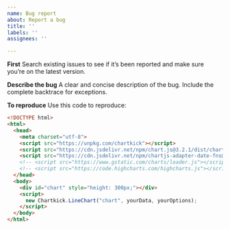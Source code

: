 ```yaml
---
name: Bug report
about: Report a bug
title: ''
labels: ''
assignees: ''

---
```


**First**
Search existing issues to see if it’s been reported and make sure you’re on the latest version.

**Describe the bug**
A clear and concise description of the bug. Include the complete backtrace for exceptions.

**To reproduce**
Use this code to reproduce:

```html
<!DOCTYPE html>
<html>
  <head>
    <meta charset="utf-8">
    <script src="https://unpkg.com/chartkick"></script>
    <script src="https://cdn.jsdelivr.net/npm/chart.js@3.2.1/dist/chart.js"></script>
    <script src="https://cdn.jsdelivr.net/npm/chartjs-adapter-date-fns@2.0.0/dist/chartjs-adapter-date-fns.bundle.js"></script>
    <!-- <script src="https://www.gstatic.com/charts/loader.js"></script> -->
    <!-- <script src="https://code.highcharts.com/highcharts.js"></script> -->
  </head>
  <body>
    <div id="chart" style="height: 300px;"></div>
    <script>
      new Chartkick.LineChart("chart", yourData, yourOptions);
    </script>
  </body>
</html>
```
